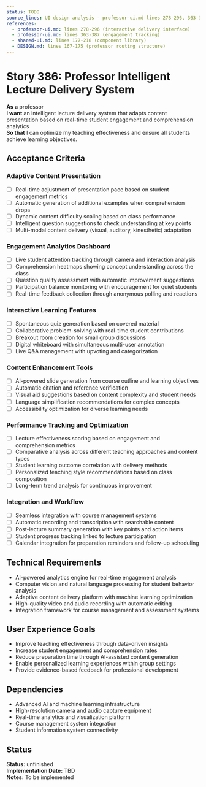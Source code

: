 ```yaml
---
status: TODO
source_lines: UI design analysis - professor-ui.md lines 278-296, 363-387
references:
  - professor-ui.md: lines 278-296 (interactive delivery interface)
  - professor-ui.md: lines 363-387 (engagement tracking)
  - shared-ui.md: lines 177-218 (component library)
  - DESIGN.md: lines 167-175 (professor routing structure)
---
```


# Story 386: Professor Intelligent Lecture Delivery System

**As a** professor  
**I want** an intelligent lecture delivery system that adapts content presentation based on real-time student engagement and comprehension analytics  
**So that** I can optimize my teaching effectiveness and ensure all students achieve learning objectives.

## Acceptance Criteria

### Adaptive Content Presentation
- [ ] Real-time adjustment of presentation pace based on student engagement metrics
- [ ] Automatic generation of additional examples when comprehension drops
- [ ] Dynamic content difficulty scaling based on class performance
- [ ] Intelligent question suggestions to check understanding at key points
- [ ] Multi-modal content delivery (visual, auditory, kinesthetic) adaptation

### Engagement Analytics Dashboard
- [ ] Live student attention tracking through camera and interaction analysis
- [ ] Comprehension heatmaps showing concept understanding across the class
- [ ] Question quality assessment with automatic improvement suggestions
- [ ] Participation balance monitoring with encouragement for quiet students
- [ ] Real-time feedback collection through anonymous polling and reactions

### Interactive Learning Features
- [ ] Spontaneous quiz generation based on covered material
- [ ] Collaborative problem-solving with real-time student contributions
- [ ] Breakout room creation for small group discussions
- [ ] Digital whiteboard with simultaneous multi-user annotation
- [ ] Live Q&A management with upvoting and categorization

### Content Enhancement Tools
- [ ] AI-powered slide generation from course outline and learning objectives
- [ ] Automatic citation and reference verification
- [ ] Visual aid suggestions based on content complexity and student needs
- [ ] Language simplification recommendations for complex concepts
- [ ] Accessibility optimization for diverse learning needs

### Performance Tracking and Optimization
- [ ] Lecture effectiveness scoring based on engagement and comprehension metrics
- [ ] Comparative analysis across different teaching approaches and content types
- [ ] Student learning outcome correlation with delivery methods
- [ ] Personalized teaching style recommendations based on class composition
- [ ] Long-term trend analysis for continuous improvement

### Integration and Workflow
- [ ] Seamless integration with course management systems
- [ ] Automatic recording and transcription with searchable content
- [ ] Post-lecture summary generation with key points and action items
- [ ] Student progress tracking linked to lecture participation
- [ ] Calendar integration for preparation reminders and follow-up scheduling

## Technical Requirements

- AI-powered analytics engine for real-time engagement analysis
- Computer vision and natural language processing for student behavior analysis
- Adaptive content delivery platform with machine learning optimization
- High-quality video and audio recording with automatic editing
- Integration framework for course management and assessment systems

## User Experience Goals

- Improve teaching effectiveness through data-driven insights
- Increase student engagement and comprehension rates
- Reduce preparation time through AI-assisted content generation
- Enable personalized learning experiences within group settings
- Provide evidence-based feedback for professional development

## Dependencies

- Advanced AI and machine learning infrastructure
- High-resolution camera and audio capture equipment
- Real-time analytics and visualization platform
- Course management system integration
- Student information system connectivity
## Status
**Status:** unfinished  
**Implementation Date:** TBD  
**Notes:** To be implemented

